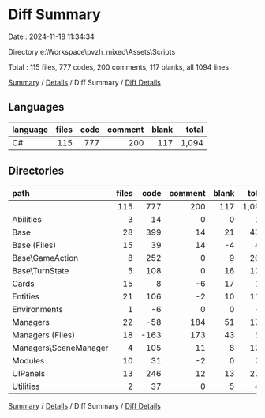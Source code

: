 # Diff Summary

Date : 2024-11-18 11:34:34

Directory e:\\Workspace\\pvzh_mixed\\Assets\\Scripts

Total : 115 files,  777 codes, 200 comments, 117 blanks, all 1094 lines

[Summary](results.md) / [Details](details.md) / Diff Summary / [Diff Details](diff-details.md)

## Languages
| language | files | code | comment | blank | total |
| :--- | ---: | ---: | ---: | ---: | ---: |
| C# | 115 | 777 | 200 | 117 | 1,094 |

## Directories
| path | files | code | comment | blank | total |
| :--- | ---: | ---: | ---: | ---: | ---: |
| . | 115 | 777 | 200 | 117 | 1,094 |
| Abilities | 3 | 14 | 0 | 0 | 14 |
| Base | 28 | 399 | 14 | 21 | 434 |
| Base (Files) | 15 | 39 | 14 | -4 | 49 |
| Base\\GameAction | 8 | 252 | 0 | 9 | 261 |
| Base\\TurnState | 5 | 108 | 0 | 16 | 124 |
| Cards | 15 | 8 | -6 | 17 | 19 |
| Entities | 21 | 106 | -2 | 10 | 114 |
| Environments | 1 | -6 | 0 | 0 | -6 |
| Managers | 22 | -58 | 184 | 51 | 177 |
| Managers (Files) | 18 | -163 | 173 | 43 | 53 |
| Managers\\SceneManager | 4 | 105 | 11 | 8 | 124 |
| Modules | 10 | 31 | -2 | 0 | 29 |
| UIPanels | 13 | 246 | 12 | 13 | 271 |
| Utilities | 2 | 37 | 0 | 5 | 42 |

[Summary](results.md) / [Details](details.md) / Diff Summary / [Diff Details](diff-details.md)